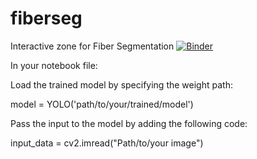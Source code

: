 # fiberseg
Interactive zone for Fiber Segmentation
[![Binder](https://mybinder.org/badge_logo.svg)](https://mybinder.org/v2/gh/sqbqamar/fiberseg/master?labpath=Single_image_prediction.ipynb)



In your notebook file:

Load the trained model by specifying the weight path:

model = YOLO('path/to/your/trained/model') 


 

Pass the input to the model by adding the following code:

input_data = cv2.imread("Path/to/your image")

